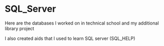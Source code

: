 # SQL_Server

Here are the databases I worked on in technical school and my additional library project

I also created aids that I used to learn SQL server (SQL_HELP)
